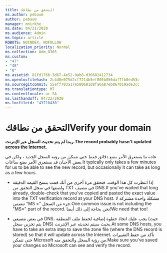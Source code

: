 ```yaml
---
title: التحقق من نطاقك
ms.author: pebaum
author: pebaum
manager: mnirkhe
ms.date: 04/21/2020
ms.audience: Admin
ms.topic: article
ROBOTS: NOINDEX, NOFOLLOW
localization_priority: Normal
ms.collection: Adm_O365
ms.custom:
- "47"
- "48"
- "8"
ms.assetid: 81fd176b-3d67-4e52-9ab8-d36602412734
ms.openlocfilehash: 2c4d8e075d2cf7214b5ef005b856daf7fb0ed53c
ms.sourcegitcommit: 55eff703a17e500681d8fa6a87eb067019ade3cc
ms.translationtype: MT
ms.contentlocale: ar-SA
ms.lasthandoff: 04/22/2020
ms.locfileid: "43710430"
---
```

# <a name="verify-your-domain"></a><span data-ttu-id="f959e-102">التحقق من نطاقك</span><span class="sxs-lookup"><span data-stu-id="f959e-102">Verify your domain</span></span>

 <span data-ttu-id="f959e-103">**ربما لم يتم تحديث السجل عبر الإنترنت.**</span><span class="sxs-lookup"><span data-stu-id="f959e-103">**The record probably hasn't updated across the Internet.**</span></span>
  
<span data-ttu-id="f959e-104">عادة ما يستغرق الأمر بضع دقائق فقط حتى نتمكن من رؤية السجل الجديد ، ولكن في بعض الأحيان قد يستغرق الأمر بضع ساعات.</span><span class="sxs-lookup"><span data-stu-id="f959e-104">It typically only takes a few minutes for us to be able to see the new record, but occasionally it can take as long as a few hours.</span></span> 
  
- <span data-ttu-id="f959e-105">إذا انتظرت كل هذا الوقت، فتحقق مرة أخرى من أنك قمت بنسخ القيمة الدقيقة ولصقها في سجل التحقق من TXT في مضيف DNS.</span><span class="sxs-lookup"><span data-stu-id="f959e-105">If you've waited that long already, double-check that you've copied and pasted the exact value into the TXT verification record at your DNS host.</span></span> <span data-ttu-id="f959e-106">مشكلة واحدة مشتركة لا تتضمن "MS =" جزء من السجل.</span><span class="sxs-lookup"><span data-stu-id="f959e-106">One common issue is not including the "MS=" part of the record.</span></span> <span data-ttu-id="f959e-107">نحن بحاجة إلى ذلك أيضا!</span><span class="sxs-lookup"><span data-stu-id="f959e-107">We need that too!</span></span>

- <span data-ttu-id="f959e-108">في بعض مضيفي DNS، يجب عليك اتخاذ خطوة إضافية لحفظ ملف المنطقة (حيث يتم تخزين سجل DNS) بحيث سيتم تحديثه عبر الإنترنت.</span><span class="sxs-lookup"><span data-stu-id="f959e-108">At some DNS hosts, you have to take an extra step to save the zone file (where the DNS record is stored) so that it will update across the Internet.</span></span> <span data-ttu-id="f959e-109">تأكد من حفظ التغييرات حتى تتمكن Microsoft من رؤية السجل والتحقق منه.</span><span class="sxs-lookup"><span data-stu-id="f959e-109">Make sure you've saved your changes so Microsoft can see and verify the record.</span></span>
